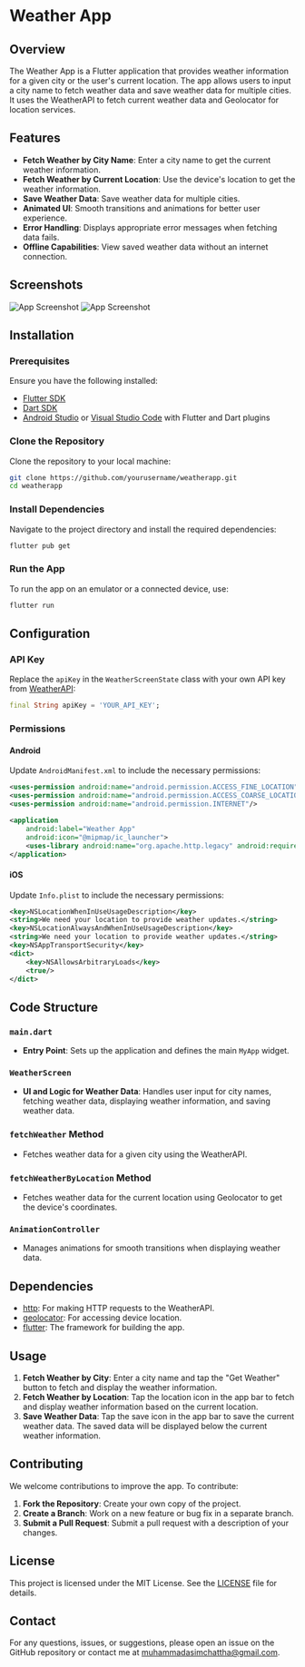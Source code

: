 # Weather App

## Overview

The Weather App is a Flutter application that provides weather information for a given city or the user's current location. The app allows users to input a city name to fetch weather data and save weather data for multiple cities. It uses the WeatherAPI to fetch current weather data and Geolocator for location services.

## Features

- **Fetch Weather by City Name**: Enter a city name to get the current weather information.
- **Fetch Weather by Current Location**: Use the device's location to get the weather information.
- **Save Weather Data**: Save weather data for multiple cities.
- **Animated UI**: Smooth transitions and animations for better user experience.
- **Error Handling**: Displays appropriate error messages when fetching data fails.
- **Offline Capabilities**: View saved weather data without an internet connection.

## Screenshots

![App Screenshot](link-to-screenshot-1)
![App Screenshot](link-to-screenshot-2)

## Installation

### Prerequisites

Ensure you have the following installed:

- [Flutter SDK](https://flutter.dev/docs/get-started/install)
- [Dart SDK](https://dart.dev/get-dart)
- [Android Studio](https://developer.android.com/studio) or [Visual Studio Code](https://code.visualstudio.com/) with Flutter and Dart plugins

### Clone the Repository

Clone the repository to your local machine:
```bash
git clone https://github.com/yourusername/weatherapp.git
cd weatherapp
```

### Install Dependencies

Navigate to the project directory and install the required dependencies:
```bash
flutter pub get
```

### Run the App

To run the app on an emulator or a connected device, use:
```bash
flutter run
```

## Configuration

### API Key

Replace the `apiKey` in the `WeatherScreenState` class with your own API key from [WeatherAPI](https://www.weatherapi.com/):
```dart
final String apiKey = 'YOUR_API_KEY';
```

### Permissions

#### Android

Update `AndroidManifest.xml` to include the necessary permissions:
```xml
<uses-permission android:name="android.permission.ACCESS_FINE_LOCATION"/>
<uses-permission android:name="android.permission.ACCESS_COARSE_LOCATION"/>
<uses-permission android:name="android.permission.INTERNET"/>

<application
    android:label="Weather App"
    android:icon="@mipmap/ic_launcher">
    <uses-library android:name="org.apache.http.legacy" android:required="false"/>
</application>
```

#### iOS

Update `Info.plist` to include the necessary permissions:
```xml
<key>NSLocationWhenInUseUsageDescription</key>
<string>We need your location to provide weather updates.</string>
<key>NSLocationAlwaysAndWhenInUseUsageDescription</key>
<string>We need your location to provide weather updates.</string>
<key>NSAppTransportSecurity</key>
<dict>
    <key>NSAllowsArbitraryLoads</key>
    <true/>
</dict>
```

## Code Structure

### `main.dart`

- **Entry Point**: Sets up the application and defines the main `MyApp` widget.

### `WeatherScreen`

- **UI and Logic for Weather Data**: Handles user input for city names, fetching weather data, displaying weather information, and saving weather data.

### `fetchWeather` Method

- Fetches weather data for a given city using the WeatherAPI.

### `fetchWeatherByLocation` Method

- Fetches weather data for the current location using Geolocator to get the device's coordinates.

### `AnimationController`

- Manages animations for smooth transitions when displaying weather data.

## Dependencies

- [http](https://pub.dev/packages/http): For making HTTP requests to the WeatherAPI.
- [geolocator](https://pub.dev/packages/geolocator): For accessing device location.
- [flutter](https://flutter.dev): The framework for building the app.

## Usage

1. **Fetch Weather by City**: Enter a city name and tap the "Get Weather" button to fetch and display the weather information.
2. **Fetch Weather by Location**: Tap the location icon in the app bar to fetch and display weather information based on the current location.
3. **Save Weather Data**: Tap the save icon in the app bar to save the current weather data. The saved data will be displayed below the current weather information.

## Contributing

We welcome contributions to improve the app. To contribute:

1. **Fork the Repository**: Create your own copy of the project.
2. **Create a Branch**: Work on a new feature or bug fix in a separate branch.
3. **Submit a Pull Request**: Submit a pull request with a description of your changes.

## License

This project is licensed under the MIT License. See the [LICENSE](LICENSE) file for details.

## Contact

For any questions, issues, or suggestions, please open an issue on the GitHub repository or contact me at [muhammadasimchattha@gmail.com](mailto:muhammadasimchattha@gmail.com).
